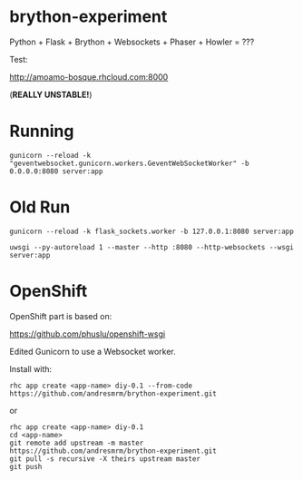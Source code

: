 brython-experiment
==================

Python + Flask + Brython + Websockets + Phaser + Howler = ???

Test:

http://amoamo-bosque.rhcloud.com:8000

(**REALLY UNSTABLE!**)


Running
=======

	gunicorn --reload -k "geventwebsocket.gunicorn.workers.GeventWebSocketWorker" -b 0.0.0.0:8080 server:app

Old Run
=======

	gunicorn --reload -k flask_sockets.worker -b 127.0.0.1:8080 server:app

	uwsgi --py-autoreload 1 --master --http :8080 --http-websockets --wsgi server:app

OpenShift
=========

OpenShift part is based on:

https://github.com/phuslu/openshift-wsgi

Edited Gunicorn to use a Websocket worker.

Install with:

	rhc app create <app-name> diy-0.1 --from-code https://github.com/andresmrm/brython-experiment.git

or

	rhc app create <app-name> diy-0.1
	cd <app-name>
	git remote add upstream -m master https://github.com/andresmrm/brython-experiment.git
	git pull -s recursive -X theirs upstream master
	git push
